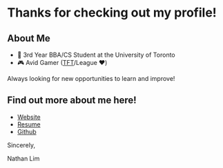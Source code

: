 # Thanks for checking out my profile!

## About Me
- 🏫 3rd Year BBA/CS Student at the University of Toronto
- 🎮 Avid Gamer ([TFT](https://lolchess.gg/profile/na/evoexdk)/League ❤️)

Always looking for new opportunities to learn and improve!



## Find out more about me here!
- [Website](https://nathanjslim.github.io/)
- [Resume](https://github.com/nathanjsli)
- [Github](https://github.com/nathanjslim)

Sincerely,

Nathan Lim
